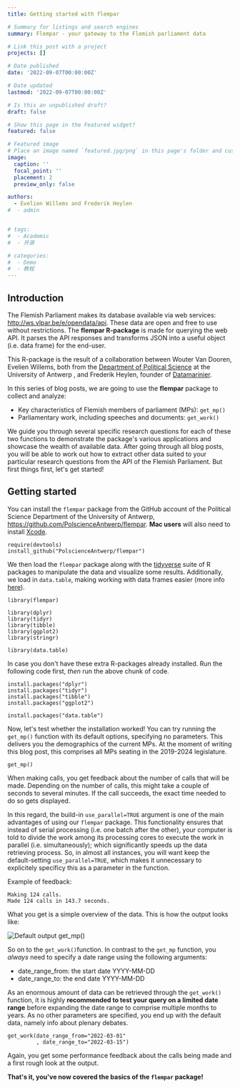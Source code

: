 ```yaml
---
title: Getting started with flempar

# Summary for listings and search engines
summary: Flempar - your gateway to the Flemish parliament data

# Link this post with a project
projects: []

# Date published
date: '2022-09-07T00:00:00Z'

# Date updated
lastmod: '2022-09-07T00:00:00Z'

# Is this an unpublished draft?
draft: false

# Show this page in the Featured widget?
featured: false

# Featured image
# Place an image named `featured.jpg/png` in this page's folder and customize its options here.
image:
  caption: ''
  focal_point: ''
  placement: 2
  preview_only: false

authors: 
  - Evelien Willems and Frederik Heylen
#  - admin


# tags:
#  - Academic
#  - 开源

# categories:
#  - Demo
#  - 教程
---
```




## Introduction

The Flemish Parliament makes its database available via web services: <http://ws.vlpar.be/e/opendata/api>. These data are open and free to use without restrictions. The **flempar R-package** is made for querying the web API. It parses the API responses and transforms JSON into a useful object (i.e. data frame) for the end-user.

This R-package is the result of a collaboration between Wouter Van Dooren, Evelien Willems, both from the [Department of Political Science](https://www.uantwerpen.be/nl/overuantwerpen/faculteiten/faculteit-sociale-wetenschappen/organisatie/departementen/politieke-wetenschap/) at the University of Antwerp , and Frederik Heylen, founder of [Datamarinier](https://datamarinier.be/).

In this series of blog posts, we are going to use the **flempar** package to collect and analyze:

* Key characteristics of Flemish members of parliament (MPs): `get_mp()`
* Parliamentary work, including speeches and documents: `get_work()`

We guide you through several specific research questions for each of these two functions to demonstrate the package's various applications and showcase the wealth of available data. After going through all blog posts, you will be able to work out how to extract other data suited to your particular research questions from the API of the Flemish Parliament. But first things first, let's get started!

## Getting started

You can install the `flempar` package from the GitHub account of the Political Science Department of the University of Antwerp, <https://github.com/PolscienceAntwerp/flempar>. **Mac users** will also need to install [Xcode](https://apps.apple.com/be/app/xcode/id497799835?mt=12). 

```{r eval=FALSE}
require(devtools) 
install_github("PolscienceAntwerp/flempar") 
```

We then load the `flempar` package along with the [tidyverse](https://www.tidyverse.org/packages/) suite of R packages to manipulate the data and visualize some results. Additionally, we load in `data.table`, making working with data frames easier (more info [here](https://cran.r-project.org/web/packages/data.table/vignettes/datatable-intro.html)). 

```{r eval=FALSE}
library(flempar)

library(dplyr) 
library(tidyr) 
library(tibble) 
library(ggplot2) 
library(stringr)

library(data.table)
```

In case you don't have these extra R-packages already installed. Run the following code first, *then* run the above chunk of code.

```{r eval=FALSE}
install.packages("dplyr") 
install.packages("tidyr") 
install.packages("tibble") 
install.packages("ggplot2") 

install.packages("data.table")
```

Now, let's test whether the installation worked! You can try running the `get_mp()` function with its default options, specifying no parameters. This delivers you the demographics of the current MPs. At the moment of writing this blog post, this comprises all MPs seating in the 2019-2024 legislature.

```{r eval=FALSE}
get_mp()
```

When making calls, you get feedback about the number of calls that will be made. Depending on the number of calls, this might take a couple of seconds to several minutes. If the call succeeds, the exact time needed to do so gets displayed.

In this regard, the build-in `use_parallel=TRUE` argument is one of the main advantages of using our `flempar` package. This functionality ensures that instead of serial processing (i.e. one batch after the other), your computer is told to divide the work among its processing cores to execute the work in parallel (i.e. simultaneously); which significantly speeds up the data retrieving process. So, in almost all instances, you will want keep the default-setting `use_parallel=TRUE`, which makes it unnecessary to explicitely specificy this as a parameter in the function.

Example of feedback:

```{r eval=FALSE}
Making 124 calls.
Made 124 calls in 143.7 seconds.  
```

What you get is a simple overview of the data. This is how the output looks like:

![Default output get_mp()](PolscienceAntwerp.github.io/content/post/2022_09_07_post/DefaultOutput_get_mp.png) 

So on to the `get_work()`function. In contrast to the `get_mp` function, you *always* need to specify a date range using the following arguments:

* date_range_from: the start date YYYY-MM-DD
* date_range_to: the end date YYYY-MM-DD

As an enormous amount of data can be retrieved through the `get_work()` function, it is highly **recommended to test your query on a limited date range** before expanding the date range to comprise multiple months to years. As no other parameters are specified, you end up with the default data, namely info about plenary debates. 

```{r eval=FALSE}
get_work(date_range_from="2022-03-01"
         , date_range_to="2022-03-15")
```
Again, you get some performance feedback about the calls being made and a first rough look at the output.

**That's it, you've now covered the basics of the `flempar` package!**




